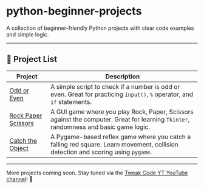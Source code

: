 # python-beginner-projects

A collection of beginner-friendly Python projects with clear code examples and simple logic.

---

## 📁 Project List

| Project | Description |
|--------|-------------|
| [Odd or Even](https://github.com/TweakCodeYT/python-beginner-projects/tree/main/odd-or-even) | A simple script to check if a number is odd or even. Great for practicing `input()`, `%` operator, and `if` statements. |
| [Rock Paper Scissors](rock-paper-scissors-gui) | A GUI game where you play Rock, Paper, Scissors against the computer. Great for learning `Tkinter`, randomness and basic game logic. |
| [Catch the Object](catch-the-object/catch_falling_objects.py) | A Pygame-based reflex game where you catch a falling red square. Learn movement, collision detection and scoring using `pygame`. |
---

More projects coming soon. Stay tuned via the [Tweak Code YT YouTube channel](https://www.youtube.com/channel/UCr9Pply6cO0U1197HTpeemA)! 🎥
